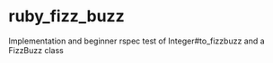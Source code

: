 ruby_fizz_buzz
==============

Implementation and beginner rspec test of Integer#to_fizzbuzz and a FizzBuzz class
